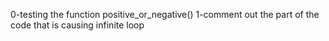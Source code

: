 0-testing the function positive_or_negative()
1-comment out the part of the code that is causing infinite loop
